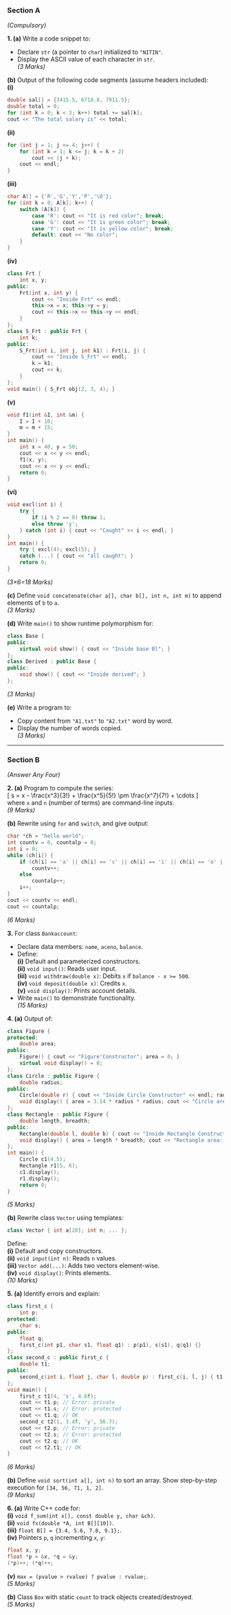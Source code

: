 ### **Section A**  
*(Compulsory)*  

**1. (a)** Write a code snippet to:  
- Declare `str` (a pointer to `char`) initialized to `"NITIN"`.  
- Display the ASCII value of each character in `str`.  
*(3 Marks)*  

**(b)** Output of the following code segments (assume headers included):  
**(i)**  
```cpp  
double sal[] = {3415.5, 6718.8, 7911.5};  
double total = 0;  
for (int k = 0; k < 3; k++) total += sal[k];  
cout << "The total salary is" << total;  
```  
**(ii)**  
```cpp  
for (int j = 1; j <= 4; j++) {  
    for (int k = 1; k <= j; k = k + 2)  
        cout << (j + k);  
    cout << endl;  
}  
```  
**(iii)**  
```cpp  
char A[] = {'R','G','Y','P','\0'};  
for (int k = 0; A[k]; k++) {  
    switch (A[k]) {  
        case 'R': cout << "It is red color"; break;  
        case 'G': cout << "It is green color"; break;  
        case 'Y': cout << "It is yellow color"; break;  
        default: cout << "No color";  
    }  
}  
```  
**(iv)**  
```cpp  
class Frt {  
    int x, y;  
public:  
    Frt(int x, int y) {  
        cout << "Inside Frt" << endl;  
        this->x = x; this->y = y;  
        cout << this->x << this->y << endl;  
    }  
};  
class S_Frt : public Frt {  
    int k;  
public:  
    S_Frt(int i, int j, int k1) : Frt(i, j) {  
        cout << "Inside S_Frt" << endl;  
        k = k1;  
        cout << k;  
    }  
};  
void main() { S_Frt obj(2, 3, 4); }  
```  
**(v)**  
```cpp  
void f1(int &I, int &m) {  
    I = I + 10;  
    m = m + 15;  
}  
int main() {  
    int x = 40, y = 50;  
    cout << x << y << endl;  
    f1(x, y);  
    cout << x << y << endl;  
    return 0;  
}  
```  
**(vi)**  
```cpp  
void excl(int i) {  
    try {  
        if (i % 2 == 0) throw 1;  
        else throw 'y';  
    } catch (int i) { cout << "Caught" << i << endl; }  
}  
int main() {  
    try { excl(4); excl(5); }  
    catch (...) { cout << "all caught"; }  
    return 0;  
}  
```  
*(3×6=18 Marks)*  

**(c)** Define `void concatenate(char a[], char b[], int n, int m)` to append elements of `b` to `a`.  
*(3 Marks)*  

**(d)** Write `main()` to show runtime polymorphism for:  
```cpp  
class Base {  
public:  
    virtual void show() { cout << "Inside base Bl"; }  
};  
class Derived : public Base {  
public:  
    void show() { cout << "Inside derived"; }  
};  
```  
*(3 Marks)*  

**(e)** Write a program to:  
- Copy content from `"A1.txt"` to `"A2.txt"` word by word.  
- Display the number of words copied.  
*(3 Marks)*  

---

### **Section B**  
*(Answer Any Four)*  

**2. (a)** Program to compute the series:  
\[ s = x - \frac{x^3}{3!} + \frac{x^5}{5!} \pm \frac{x^7}{7!} + \cdots \]  
where `x` and `n` (number of terms) are command-line inputs.  
*(9 Marks)*  

**(b)** Rewrite using `for` and `switch`, and give output:  
```cpp  
char *ch = "hello world";  
int countv = 0, countalp = 0;  
int i = 0;  
while (ch[i]) {  
    if (ch[i] == 'a' || ch[i] == 'c' || ch[i] == 'i' || ch[i] == 'o' || ch[i] == 'u')  
        countv++;  
    else  
        countalp++;
    i++;  
}  
cout << countv << endl;  
cout << countalp;  
```  
*(6 Marks)*  

**3.** For class `Bankaccount`:  
- Declare data members: `name`, `aceno`, `balance`.  
- Define:  
  **(i)** Default and parameterized constructors.  
  **(ii)** `void input()`: Reads user input.  
  **(iii)** `void withdraw(double x)`: Debits `x` if `balance - x >= 500`.  
  **(iv)** `void deposit(double x)`: Credits `x`.  
  **(v)** `void display()`: Prints account details.  
- Write `main()` to demonstrate functionality.  
*(15 Marks)*  

**4. (a)** Output of:  
```cpp  
class Figure {  
protected:  
    double area;  
public:  
    Figure() { cout << "Figure'Constructor"; area = 0; }  
    virtual void display() = 0;  
};  
class Circle : public Figure {  
    double radius;  
public:  
    Circle(double r) { cout << "Inside Circle Constructor" << endl; radius = r; }  
    void display() { area = 3.14 * radius * radius; cout << "Circle area: " << area << endl; }  
};  
class Rectangle : public Figure {  
    double length, breadth;  
public:  
    Rectangle(double l, double b) { cout << "Inside Rectangle Constructor" << endl; length = l; breadth = b; }  
    void display() { area = length * breadth; cout << "Rectangle area: " << area << endl; }  
};  
int main() {  
    Circle c1(4.5);  
    Rectangle r1(5, 6);  
    c1.display();  
    r1.display();  
    return 0;  
}  
```  
*(5 Marks)*  

**(b)** Rewrite class `Vector` using templates:  
```cpp  
class Vector { int a[20]; int n; ... };  
```  
Define:  
**(i)** Default and copy constructors.  
**(ii)** `void input(int n)`: Reads `n` values.  
**(iii)** `Vector add(...)`: Adds two vectors element-wise.  
**(iv)** `void display()`: Prints elements.  
*(10 Marks)*  

**5. (a)** Identify errors and explain:  
```cpp  
class first_c {  
    int p;  
protected:  
    char s;  
public:  
    float q;  
    first_c(int p1, char s1, float q1) : p(p1), s(s1), q(q1) {}  
};  
class second_c : public first_c {  
    double t1;  
public:  
    second_c(int i, float j, char l, double p) : first_c(i, l, j) { t1 = p; }  
};  
void main() {  
    first_c t1(4, 's', 4.6f);  
    cout << t1.p; // Error: private  
    cout << t1.s; // Error: protected  
    cout << t1.q; // OK  
    second_c t2(1, 3.4f, 'y', 56.7);  
    cout << t2.p; // Error: private  
    cout << t2.s; // Error: protected  
    cout << t2.q; // OK  
    cout << t2.t1; // OK  
}  
```  
*(6 Marks)*  

**(b)** Define `void sort(int a[], int n)` to sort an array. Show step-by-step execution for `[34, 56, 71, 1, 2]`.  
*(9 Marks)*  

**6. (a)** Write C++ code for:  
**(i)** `void f_sum(int x[], const double y, char &ch)`.  
**(ii)** `void fx(double *A, int B[][10])`.  
**(iii)** `float B[] = {3.4, 5.6, 7.8, 9.1};`.  
**(iv)** Pointers `p`, `q` incrementing `x`, `y`:  
```cpp  
float x, y;  
float *p = &x, *q = &y;  
(*p)++; (*q)++;  
```  
**(v)** `max = (pvalue > rvalue) ? pvalue : rvalue;`.  
*(5 Marks)*  

**(b)** Class `Box` with static `count` to track objects created/destroyed.  
*(5 Marks)*  
